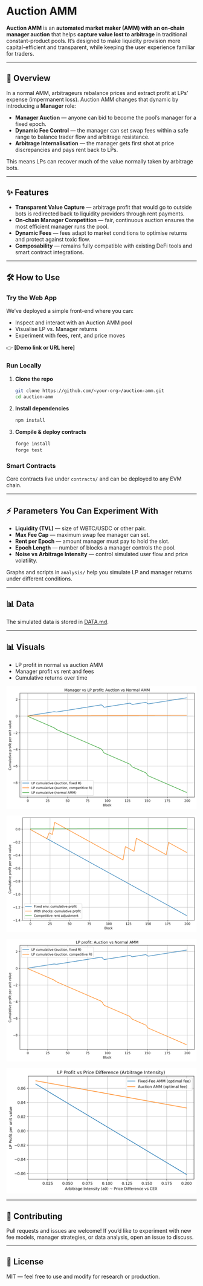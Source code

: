 # Auction AMM

**Auction AMM** is an **automated market maker (AMM) with an on-chain manager auction** that helps **capture value lost to arbitrage** in traditional constant-product pools.
It’s designed to make liquidity provision more capital-efficient and transparent, while keeping the user experience familiar for traders.

---

## 🚀 Overview

In a normal AMM, arbitrageurs rebalance prices and extract profit at LPs’ expense (impermanent loss).
Auction AMM changes that dynamic by introducing a **Manager** role:

* **Manager Auction** — anyone can bid to become the pool’s manager for a fixed epoch.
* **Dynamic Fee Control** — the manager can set swap fees within a safe range to balance trader flow and arbitrage resistance.
* **Arbitrage Internalisation** — the manager gets first shot at price discrepancies and pays rent back to LPs.

This means LPs can recover much of the value normally taken by arbitrage bots.

---

## ✨ Features

* **Transparent Value Capture** — arbitrage profit that would go to outside bots is redirected back to liquidity providers through rent payments.
* **On-chain Manager Competition** — fair, continuous auction ensures the most efficient manager runs the pool.
* **Dynamic Fees** — fees adapt to market conditions to optimise returns and protect against toxic flow.
* **Composability** — remains fully compatible with existing DeFi tools and smart contract integrations.

---

## 🛠 How to Use

### Try the Web App

We’ve deployed a simple front-end where you can:

* Inspect and interact with an Auction AMM pool
* Visualise LP vs. Manager returns
* Experiment with fees, rent, and price moves

👉 **[Demo link or URL here]**

### Run Locally

1. **Clone the repo**

   ```bash
   git clone https://github.com/<your-org>/auction-amm.git
   cd auction-amm
   ```

2. **Install dependencies**

   ```bash
   npm install
   ```

3. **Compile & deploy contracts**

   ```bash
   forge install
   forge test
   ```

### Smart Contracts

Core contracts live under `contracts/` and can be deployed to any EVM chain.

---

## ⚡️ Parameters You Can Experiment With

* **Liquidity (TVL)** — size of WBTC/USDC or other pair.
* **Max Fee Cap** — maximum swap fee manager can set.
* **Rent per Epoch** — amount manager must pay to hold the slot.
* **Epoch Length** — number of blocks a manager controls the pool.
* **Noise vs Arbitrage Intensity** — control simulated user flow and price volatility.

Graphs and scripts in `analysis/` help you simulate LP and manager returns under different conditions.

---

## 📊 Data

The simulated data is stored in [DATA.md](./DATA.md).

---

## 📊 Visuals

* LP profit in normal vs auction AMM
* Manager profit vs rent and fees
* Cumulative returns over time


![Profit Graph](./graphs/lp_manager_comparison.png?raw=true&width=200)

![Profit Graph](./graphs/manager_profit_scenarios.png?raw=true&width=250)

![Profit Graph](./graphs/lp_profit_comparison.png?raw=true&width=250)

![Profit Graph](./graphs/lp_profit_vs_arbitrage_intensity.png?raw=true&width=300)

---

## 🤝 Contributing

Pull requests and issues are welcome!
If you’d like to experiment with new fee models, manager strategies, or data analysis, open an issue to discuss.

---

## 📄 License

MIT — feel free to use and modify for research or production.
